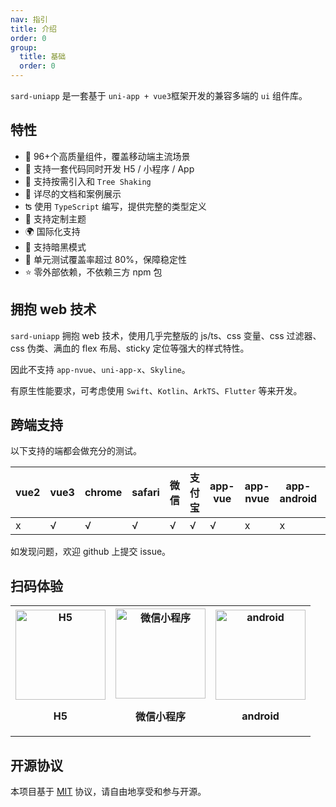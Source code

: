 ```yaml
---
nav: 指引
title: 介绍
order: 0
group:
  title: 基础
  order: 0
---
```


`sard-uniapp` 是一套基于 `uni-app + vue3`框架开发的兼容多端的 `ui` 组件库。

## 特性

- 🧩 96+个高质量组件，覆盖移动端主流场景
- 💪 支持一套代码同时开发 H5 / 小程序 / App
- 🌿 支持按需引入和 `Tree Shaking`
- 📖 详尽的文档和案例展示
- ʦ 使用 `TypeScript` 编写，提供完整的类型定义
- 🌈 支持定制主题
- 🌍 国际化支持
- 🌙 支持暗黑模式
- 🧪 单元测试覆盖率超过 80%，保障稳定性
- ⭐️ 零外部依赖，不依赖三方 npm 包

## 拥抱 web 技术

`sard-uniapp` 拥抱 web 技术，使用几乎完整版的 js/ts、css 变量、css 过滤器、css 伪类、满血的 flex 布局、sticky 定位等强大的样式特性。

因此不支持 `app-nvue`、`uni-app-x`、`Skyline`。

有原生性能要求，可考虑使用 `Swift`、`Kotlin`、`ArkTS`、`Flutter` 等来开发。

## 跨端支持

以下支持的端都会做充分的测试。

| vue2 | vue3 | chrome | safari | 微信 | 支付宝 | app-vue | app-nvue | app-android | app-ios | app-harmony |
| ---- | ---- | ------ | ------ | ---- | ------ | ------- | -------- | ----------- | ------- | ----------- |
| x    | √    | √      | √      | √    | √      | √       | x        | x           | x       | x           |

如发现问题，欢迎 github 上提交 issue。

## 扫码体验

<table align="center" width="100%">
  <tbody>
    <tr>
      <th>
        <div align="center">
          <img
            src="https://fastly.jsdelivr.net/npm/@sard/assets@latest/h5.png"
            alt="H5"
            width="144"
            height="144"
          />
        </div>
        <p align="center">H5</p>
      </th>
      <th>
        <div align="center">
          <img
            src="https://fastly.jsdelivr.net/npm/@sard/assets@latest/mp-weixin.jpg"
            alt="微信小程序"
            width="144"
            height="144"
          />
        </div>
        <p align="center">微信小程序</p>
      </th>
      <th>
        <div align="center">
          <img
            src="https://fastly.jsdelivr.net/npm/@sard/assets@latest/android.png"
            alt="android"
            width="144"
            height="144"
          />
        </div>
        <p align="center">android</p>
      </th>
    </tr> 
  </tbody>
</table>

## 开源协议

本项目基于 <a href="https://zh.wikipedia.org/wiki/MIT%E8%A8%B1%E5%8F%AF%E8%AD%89" target="_blank">MIT</a> 协议，请自由地享受和参与开源。
